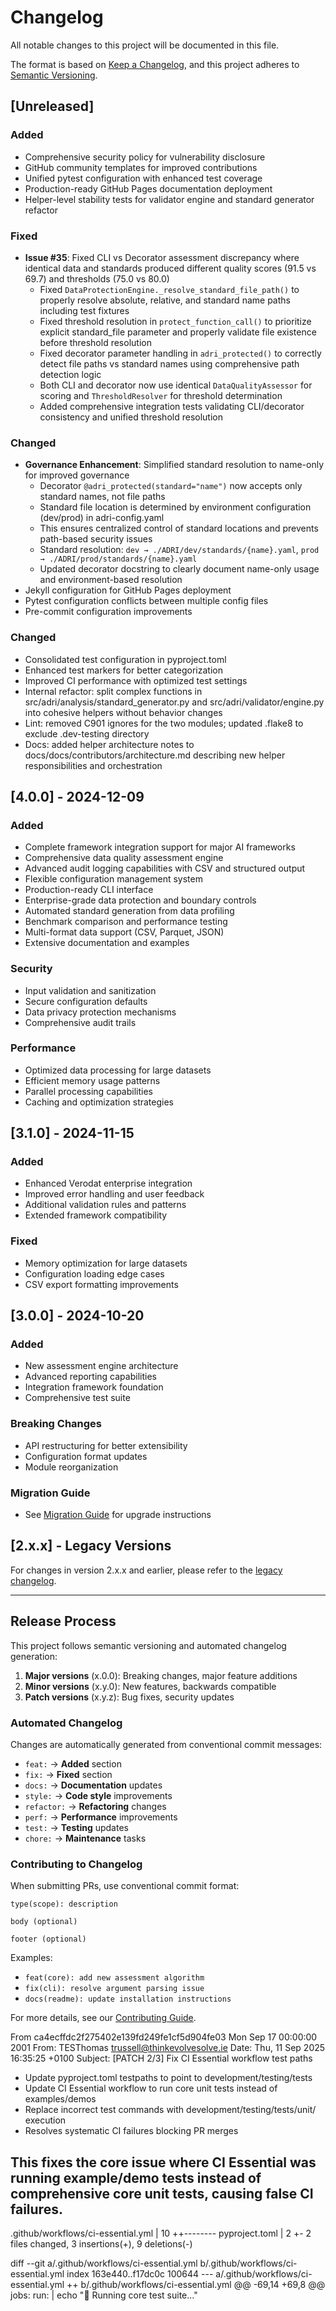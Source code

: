 # Changelog

All notable changes to this project will be documented in this file.

The format is based on [Keep a Changelog](https://keepachangelog.com/en/1.0.0/),
and this project adheres to [Semantic Versioning](https://semver.org/spec/v2.0.0.html).

## [Unreleased]

### Added
- Comprehensive security policy for vulnerability disclosure
- GitHub community templates for improved contributions
- Unified pytest configuration with enhanced test coverage
- Production-ready GitHub Pages documentation deployment
- Helper-level stability tests for validator engine and standard generator refactor

### Fixed
- **Issue #35**: Fixed CLI vs Decorator assessment discrepancy where identical data and standards produced different quality scores (91.5 vs 69.7) and thresholds (75.0 vs 80.0)
  - Fixed `DataProtectionEngine._resolve_standard_file_path()` to properly resolve absolute, relative, and standard name paths including test fixtures
  - Fixed threshold resolution in `protect_function_call()` to prioritize explicit standard_file parameter and properly validate file existence before threshold resolution
  - Fixed decorator parameter handling in `adri_protected()` to correctly detect file paths vs standard names using comprehensive path detection logic
  - Both CLI and decorator now use identical `DataQualityAssessor` for scoring and `ThresholdResolver` for threshold determination
  - Added comprehensive integration tests validating CLI/decorator consistency and unified threshold resolution

### Changed
- **Governance Enhancement**: Simplified standard resolution to name-only for improved governance
  - Decorator `@adri_protected(standard="name")` now accepts only standard names, not file paths
  - Standard file location is determined by environment configuration (dev/prod) in adri-config.yaml
  - This ensures centralized control of standard locations and prevents path-based security issues
  - Standard resolution: `dev → ./ADRI/dev/standards/{name}.yaml`, `prod → ./ADRI/prod/standards/{name}.yaml`
  - Updated decorator docstring to clearly document name-only usage and environment-based resolution
- Jekyll configuration for GitHub Pages deployment
- Pytest configuration conflicts between multiple config files
- Pre-commit configuration improvements

### Changed
- Consolidated test configuration in pyproject.toml
- Enhanced test markers for better categorization
- Improved CI performance with optimized test settings
- Internal refactor: split complex functions in src/adri/analysis/standard_generator.py and src/adri/validator/engine.py into cohesive helpers without behavior changes
- Lint: removed C901 ignores for the two modules; updated .flake8 to exclude .dev-testing directory
- Docs: added helper architecture notes to docs/docs/contributors/architecture.md describing new helper responsibilities and orchestration

## [4.0.0] - 2024-12-09

### Added
- Complete framework integration support for major AI frameworks
- Comprehensive data quality assessment engine
- Advanced audit logging capabilities with CSV and structured output
- Flexible configuration management system
- Production-ready CLI interface
- Enterprise-grade data protection and boundary controls
- Automated standard generation from data profiling
- Benchmark comparison and performance testing
- Multi-format data support (CSV, Parquet, JSON)
- Extensive documentation and examples

### Security
- Input validation and sanitization
- Secure configuration defaults
- Data privacy protection mechanisms
- Comprehensive audit trails

### Performance
- Optimized data processing for large datasets
- Efficient memory usage patterns
- Parallel processing capabilities
- Caching and optimization strategies

## [3.1.0] - 2024-11-15

### Added
- Enhanced Verodat enterprise integration
- Improved error handling and user feedback
- Additional validation rules and patterns
- Extended framework compatibility

### Fixed
- Memory optimization for large datasets
- Configuration loading edge cases
- CSV export formatting improvements

## [3.0.0] - 2024-10-20

### Added
- New assessment engine architecture
- Advanced reporting capabilities
- Integration framework foundation
- Comprehensive test suite

### Breaking Changes
- API restructuring for better extensibility
- Configuration format updates
- Module reorganization

### Migration Guide
- See [Migration Guide](docs/migration/v3.0.0.md) for upgrade instructions

## [2.x.x] - Legacy Versions

For changes in version 2.x.x and earlier, please refer to the
[legacy changelog](docs/legacy/CHANGELOG-v2.md).

---

## Release Process

This project follows semantic versioning and automated changelog generation:

1. **Major versions** (x.0.0): Breaking changes, major feature additions
2. **Minor versions** (x.y.0): New features, backwards compatible
3. **Patch versions** (x.y.z): Bug fixes, security updates

### Automated Changelog

Changes are automatically generated from conventional commit messages:
- `feat:` → **Added** section
- `fix:` → **Fixed** section
- `docs:` → **Documentation** updates
- `style:` → **Code style** improvements
- `refactor:` → **Refactoring** changes
- `perf:` → **Performance** improvements
- `test:` → **Testing** updates
- `chore:` → **Maintenance** tasks

### Contributing to Changelog

When submitting PRs, use conventional commit format:
```
type(scope): description

body (optional)

footer (optional)
```

Examples:
- `feat(core): add new assessment algorithm`
- `fix(cli): resolve argument parsing issue`
- `docs(readme): update installation instructions`

For more details, see our [Contributing Guide](CONTRIBUTING.md).

From ca4ecffdc2f275402e139fd249fe1cf5d904fe03 Mon Sep 17 00:00:00 2001
From: TESThomas <trussell@thinkevolvesolve.ie>
Date: Thu, 11 Sep 2025 16:35:25 +0100
Subject: [PATCH 2/3] Fix CI Essential workflow test paths

- Update pyproject.toml testpaths to point to development/testing/tests
- Update CI Essential workflow to run core unit tests instead of examples/demos
- Replace incorrect test commands with development/testing/tests/unit/ execution
- Resolves systematic CI failures blocking PR merges

This fixes the core issue where CI Essential was running example/demo tests
instead of comprehensive core unit tests, causing false CI failures.
---
 .github/workflows/ci-essential.yml | 10 ++--------
 pyproject.toml                     |  2 +-
 2 files changed, 3 insertions(+), 9 deletions(-)

diff --git a/.github/workflows/ci-essential.yml b/.github/workflows/ci-essential.yml
index 163e440..f17dc0c 100644
--- a/.github/workflows/ci-essential.yml
++ b/.github/workflows/ci-essential.yml
@@ -69,14 +69,8 @@ jobs:
         run: |
           echo "🧪 Running core test suite..."
